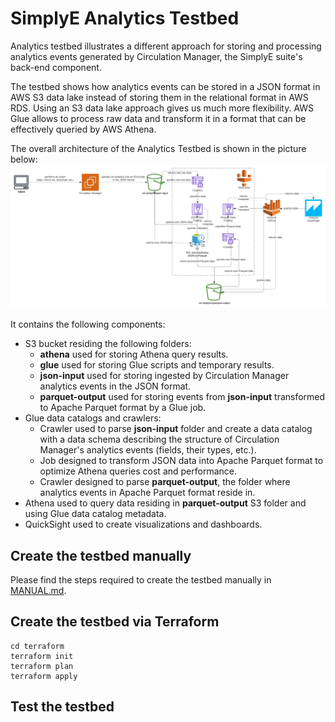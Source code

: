 # SimplyE Analytics Testbed

Analytics testbed illustrates a different approach for storing and processing analytics events generated by Circulation Manager, the SimplyE suite's back-end component.

The testbed shows how analytics events can be stored in a JSON format in AWS S3 data lake instead of storing them in the relational format in AWS RDS.
Using an S3 data lake approach gives us much more flexibility. AWS Glue allows to process raw data and transform it in a format that can be effectively queried by AWS Athena.

The overall architecture of the Analytics Testbed is shown in the picture below:
![Analytics Testbed architecture](docs/images/00-analytics-testbed.png "Analytics Testbed architecture")

It contains the following components:

- S3 bucket residing the following folders:
  - **athena** used for storing Athena query results.
  - **glue** used for storing Glue scripts and temporary results.
  - **json-input** used for storing ingested by Circulation Manager analytics events in the JSON format.
  - **parquet-output** used for storing events from **json-input** transformed to Apache Parquet format by a Glue job.
- Glue data catalogs and crawlers:
  - Crawler used to parse **json-input** folder and create a data catalog with a data schema describing the structure of Circulation Manager's analytics events (fields, their types, etc.).
  - Job designed to transform JSON data into Apache Parquet format to optimize Athena queries cost and performance.
  - Crawler designed to parse **parquet-output**, the folder where analytics events in Apache Parquet format reside in.
- Athena used to query data residing in **parquet-output** S3 folder and using Glue data catalog metadata.
- QuickSight used to create visualizations and dashboards.

## Create the testbed manually

Please find the steps required to create the testbed manually in [MANUAL.md](docs/MANUAL.md).

## Create the testbed via Terraform

```
cd terraform
terraform init
terraform plan
terraform apply
```

## Test the testbed
